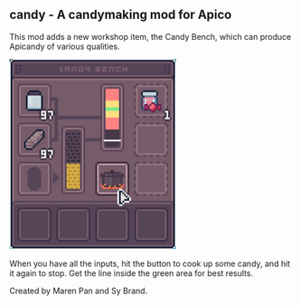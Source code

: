 candy - A candymaking mod for Apico
-----------------------------------

This mod adds a new workshop item, the Candy Bench, which can produce Apicandy of various qualities.

![Candy Bench GUI from the mod](images/candy_bench.png)

When you have all the inputs, hit the button to cook up some candy, and hit it again to stop. Get the line inside the green area for best results.

Created by Maren Pan and Sy Brand.

